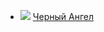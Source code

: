 * ![](/books/sf/Вячеслав%20Владимирович%20Шалыгин/Черный%20Ангел.jpg) [Черный Ангел](/books/sf/Вячеслав%20Владимирович%20Шалыгин/Черный%20Ангел)
